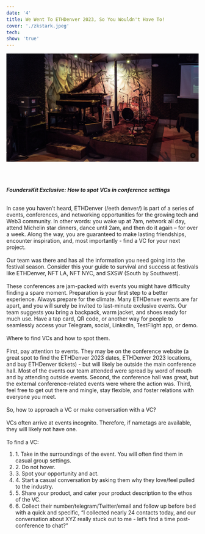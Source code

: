 ```yaml
---
date: '4'
title: We Went To ETHDenver 2023, So You Wouldn't Have To!
cover: './zkstark.jpeg'
tech:
show: 'true'
---
```


<p><img src="zkstark.jpeg"></p>
<br><br>

**_FoundersKit Exclusive: How to spot VCs in conference settings_**
<br><br>

In case you haven’t heard, ETHDenver (/eeth denver/) is part of a series of events, conferences, and networking opportunities for the growing tech and Web3 community. In other words: you wake up at 7am, network all day, attend Michelin star dinners, dance until 2am, and then do it again – for over a week. Along the way, you are guaranteed to make lasting friendships, encounter inspiration, and, most importantly - find a VC for your next project.
<br><br>
Our team was there and has all the information you need going into the festival season.
Consider this your guide to survival and success at festivals like ETHDenver, NFT LA, NFT NYC, and SXSW (South by Southwest).
<br><br>
These conferences are jam-packed with events you might have difficulty finding a spare moment. Preparation is your first step to a better experience. Always prepare for the climate. Many ETHDenver events are far apart, and you will surely be invited to last-minute exclusive events. Our team suggests you bring a backpack, warm jacket, and shoes ready for much use. Have a tap card, QR code, or another way for people to seamlessly access your Telegram, social, LinkedIn, TestFlight app, or demo.
<br><br>
Where to find VCs and how to spot them.
<br><br>
First, pay attention to events. They may be on the conference website (a great spot to find the ETHDenver 2023 dates, ETHDenver 2023 locations, and buy ETHDenver tickets) - but will likely be outside the main conference hall. Most of the events our team attended were spread by word of mouth and by attending outside events. Second, the conference hall was great, but the external conference-related events were where the action was. Third, feel free to get out there and mingle, stay flexible, and foster relations with everyone you meet.
<br><br>
So, how to approach a VC or make conversation with a VC?
<br><br>
VCs often arrive at events incognito. Therefore, if nametags are available, they will likely not have one.
<br><br>
To find a VC:

<ol style="text-align: left;">
    <li>1. Take in the surroundings of the event. You will often find them in casual group settings.</li>
    <li>2. Do not hover.</li>
    <li>3. Spot your opportunity and act.</li>
    <li>4. Start a casual conversation by asking them why they love/feel pulled to the industry.</li>
    <li>5. Share your product, and cater your product description to the ethos of the VC.</li>
    <li>6. Collect their number/telegram/Twitter/email and follow up before bed with a quick and specific, “I collected nearly 24 contacts today, and our conversation about XYZ really stuck out to me - let’s find a time post-conference to chat?”</li>
</ol>
